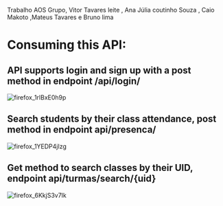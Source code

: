 Trabalho AOS Grupo, Vitor Tavares leite , Ana Júlia coutinho Souza , Caio Makoto ,Mateus Tavares e Bruno lima 

# Consuming this API:

## API supports login and sign up with a post method in endpoint /api/login/
![firefox_1rlBxE0h9p](https://github.com/user-attachments/assets/75c99e6b-1125-4802-94b2-1b14c23b88a0)

## Search students by their class attendance, post method in endpoint api/presenca/
![firefox_1YEDP4jIzg](https://github.com/user-attachments/assets/ebfe2c96-1d11-4a1f-b861-51380d7bf0f3)

## Get method to search classes by their UID, endpoint api/turmas/search/{uid}
![firefox_6KkjS3v7Ik](https://github.com/user-attachments/assets/5fc0bfbd-9b8d-45dc-92ba-9e6942306236)
